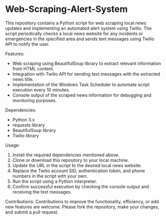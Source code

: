 # Web-Scraping-Alert-System
This repository contains a Python script for web scraping local news updates and implementing an automated alert system using Twilio. The script periodically checks a local news website for any incidents or emergencies in the specified area and sends text messages using Twilio API to notify the user. 

Features:
- Web scraping using BeautifulSoup library to extract relevant information from HTML content.
- Integration with Twilio API for sending text messages with the extracted news title.
- Implementation of the Windows Task Scheduler to automate script execution every 10 minutes.
- Console output of the scraped news information for debugging and monitoring purposes.

Dependencies:
- Python 3.x
- requests library
- BeautifulSoup library
- Twilio library

Usage:
1. Install the required dependencies mentioned above.
2. Clone or download this repository to your local machine.
3. Update the URL in the script to the desired local news website.
4. Replace the Twilio account SID, authentication token, and phone numbers in the script with your own.
5. Run the script using a Python interpreter.
6. Confirm successful execution by checking the console output and receiving the text messages.

Contributions:
Contributions to improve the functionality, efficiency, or add new features are welcome. Please fork the repository, make your changes, and submit a pull request.





